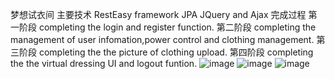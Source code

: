 梦想试衣间
主要技术
RestEasy framework
JPA
JQuery and Ajax
完成过程
第一阶段
completing the login and register function.
第二阶段
completing the management of user infomation,power control and clothing management.
第三阶段
completing the the picture of clothing upload.
第四阶段
completing the the virtual dressing UI and logout funtion.
![image](https://github.com/MegumiN152/shiyijian_hh/assets/104641621/944b6870-32fb-4a98-a684-550e9a46146f)
![image](https://github.com/MegumiN152/shiyijian_hh/assets/104641621/de72e0a7-ecda-4f27-bc2d-bd50202b37b3)
![image](https://github.com/MegumiN152/shiyijian_hh/assets/104641621/5f5becdb-8575-4bcf-bb7a-3389f6abdda2)


